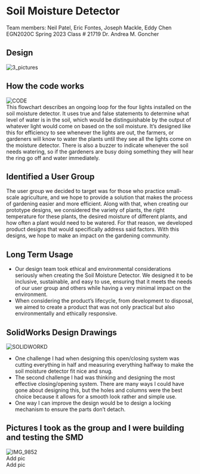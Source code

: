 # Soil Moisture Detector
Team members: Neil Patel, Eric Fontes, Joseph Mackle, Eddy Chen <br>
EGN2020C Spring 2023 Class # 21719 Dr. Andrea M. Goncher <br>

## Design
![3_pictures](https://github.com/Neil-Patel-12/Soil_Moisture_Detector/assets/108227267/b89e0fc3-5981-4704-a2bd-b88aae641d56) <br>

## How the code works
![CODE](https://github.com/Neil-Patel-12/Soil_Moisture_Detector/assets/108227267/a9f597bd-b7cc-4fb3-a9ad-95f451010058) <br>
This flowchart describes an ongoing loop for the four lights installed on the soil moisture detector. It uses true and false statements to determine what level of water is in the soil, which would be distinguishable by the output of whatever light would come on based on the soil moisture. It’s designed like this for efficiency to see whenever the lights are out, the farmers, or gardeners will know to water the plants until they see all the lights come on the moisture detector. There is also a buzzer to indicate whenever the soil needs watering, so if the gardeners are busy doing something they will hear the ring go off and water immediately. <br>

## Identified a User Group
The user group we decided to target was for those who practice small-scale agriculture, and we hope to provide a solution that makes the process of gardening easier and more efficient. Along with that, when creating our prototype designs, we considered the variety of plants, the right temperature for these plants, the desired moisture of different plants, and how often a plant would need to be watered. For that reason, we developed product designs that would specifically address said factors. With this designs, we hope to make an impact on the gardening community. <br>

## Long Term Usage
- Our design team took ethical and environmental considerations seriously when creating the Soil Moisture Detector. We designed it to be inclusive, sustainable, and easy to use, ensuring that it meets the needs of our user group and others while having a very minimal impact on the environment. <br>
- When considering the product’s lifecycle, from development to disposal, we aimed to create a product that was not only practical but also environmentally and ethically responsive. <br>

## SolidWorks Design Drawings
![SOLIDWORKD](https://github.com/Neil-Patel-12/Soil_Moisture_Detector/assets/108227267/8bd6dc6e-ddd5-4faf-a61c-8d3d1f2a37c1) <br>
- One challenge I had when designing this open/closing system was cutting everything in half and measuring everything halfway to make the soil moisture detector fit nice and snug. <br>
- The second challenge I had was thinking and designing the most effective closing/opening system. There are many ways I could have gone about designing this, but the holes and columns were the best choice because it allows for a smooth look rather and simple use. <br>
- One way I can improve the design would be to design a locking mechanism to ensure the parts don’t detach. <br>

## Pictures I took as the group and I were building and testing the SMD
![IMG_9852](https://github.com/Neil-Patel-12/Soil_Moisture_Detector/assets/108227267/4584ae2c-f431-4514-9515-12d916847b03) <br>
Add pic <br>
Add pic <br>
